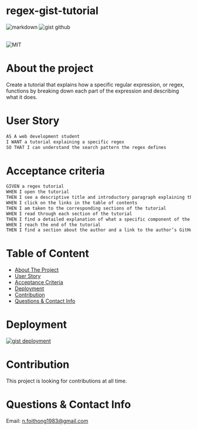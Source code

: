 # regex-gist-tutorial

 <p> 
  <img alt="markdown" src="https://img.shields.io/badge/Markdown-000000?style=for-the-badge&logo=markdown&logoColor=white" target="_blank" />
  <img alt="gist github" src="https://img.shields.io/badge/Gist-GitHub-100000?style=for-the-badge&logo=github&logoColor=white" target="_blank" />
  </p>
  <br>
  <img alt="MIT" src="https://img.shields.io/badge/license-MIT-yellow.svg?style=flat-square" target="_blank" />
  
# About the project
Create a tutorial that explains how a specific regular expression, or regex, functions by breaking down each part of the expression and describing what it does.

# User Story
```md
AS A web development student
I WANT a tutorial explaining a specific regex
SO THAT I can understand the search pattern the regex defines
```

# Acceptance criteria
```md
GIVEN a regex tutorial
WHEN I open the tutorial
THEN I see a descriptive title and introductory paragraph explaining the purpose of the tutorial, a summary describing the regex featured in the tutorial, a table of contents linking to different sections that break down each component of the regex and explain what it does, and a section about the author with a link to the author’s GitHub profile
WHEN I click on the links in the table of contents
THEN I am taken to the corresponding sections of the tutorial
WHEN I read through each section of the tutorial
THEN I find a detailed explanation of what a specific component of the regex does
WHEN I reach the end of the tutorial
THEN I find a section about the author and a link to the author’s GitHub profile
```

# Table of Content
- [About The Project](#about-the-project)
- [User Story](#user-story)
- [Acceptance Criteria](#acceptance-criteria)
- [Deployment](#deployment)
- [Contribution](#contribution)
- [Questions & Contact Info](#questions-&-contact-info)


# Deployment
<a href="https://gist.github.com/NFoithong/f1a1bba08783e9fcea21c38af01ed29c">
  <img alt="gist deployment" src="https://img.shields.io/badge/gist-GitHub-100000?style=for-the-badge&logo=github&logoColor=white" target="_blank" />
  </a>

# Contribution
This project is looking for contributions at all time.

# Questions & Contact Info
Email: n.foithong1983@gmail.com
